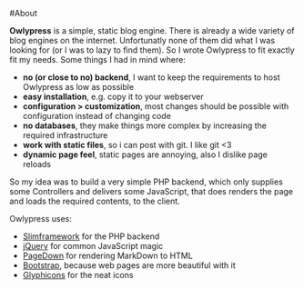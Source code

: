 #About

**Owlypress** is a simple, static blog engine. There is already a wide variety of blog 
engines on the internet. Unfortunatly none of them did what I was looking for (or I was to lazy to find them). So I wrote Owlypress to fit exactly fit my needs. Some things I had in mind where:

* **no **(or close to no)** backend**, I want to keep the requirements to host Owlypress as low as possible
* **easy installation**, e.g. copy it to your webserver
* **configuration > customization**, most changes should be possible with configuration instead of changing code
* **no databases**, they make things more complex by increasing the required infrastructure
* **work with static files**, so i can post with git. I like git <3
* **dynamic page feel**, static pages are annoying, also I dislike page reloads

So my idea was to build a very simple PHP backend, which only supplies some Controllers and delivers some JavaScript, that does renders the page and loads the required contents, to the client. 



Owlypress uses:

* [Slimframework](http://slimframework.com/) for the PHP backend
* [jQuery](http://jquery.com/) for common JavaScript magic
* [PageDown](http://code.google.com/p/pagedown/) for rendering MarkDown to HTML
* [Bootstrap](http://twitter.github.com/bootstrap/), because web pages are more beautiful with it
* [Glyphicons](http://glyphicons.com/) for the neat icons
